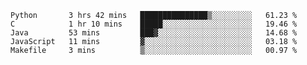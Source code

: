 
<!--START_SECTION:waka-->
```text
Python       3 hrs 42 mins   ███████████████▒░░░░░░░░░   61.23 % 
C            1 hr 10 mins    █████░░░░░░░░░░░░░░░░░░░░   19.46 % 
Java         53 mins         ███▓░░░░░░░░░░░░░░░░░░░░░   14.68 % 
JavaScript   11 mins         ▓░░░░░░░░░░░░░░░░░░░░░░░░   03.18 % 
Makefile     3 mins          ▒░░░░░░░░░░░░░░░░░░░░░░░░   00.97 % 
```
<!--END_SECTION:waka-->
